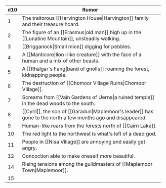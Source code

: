 
| d10 | Rumor                                                                                                         |
| --- | ------------------------------------------------------------------------------------------------------------- |
| 1   | The traitorous [[Harvington House\|Harvington]] family and their treasure hoard.                              |
| 2   | The figure of an [[Erasmus\|old man]] high up in the [[Lunatine Mountain]], unsteadily walking.               |
| 3   | [[Brigganock\|Small mice]] digging for pebbles.                                                               |
| 4   | A [[Manticore\|lion-like creature]] with the face of a human and a mix of other beasts.                       |
| 5   | A [[Rhalgar's Fang\|band of gnolls]] roaming the forest, kidnapping people.                                   |
| 6   | The destruction of [[Chomoor Village Ruins\|Chomoor Village]].                                                |
| 7   | Screams from [[Vain Gardens of Uerna\|a ruined temple]] in the dead woods to the south.                       |
| 8   | [[Cyril]], the son of [[Garadun\|Maplemoor's leader]] has gone to the north a few months ago and disappeared. |
| 9   | Human-like roars from the forests north of [[Cairn Lake]].                                                    |
| 10  | The red light to the northwest is what's left of a dead god.                                                  |
| 11  | People in [[Nisa Village]] are annoying and easily get angry.                                                 |
| 12  | Concoction able to make oneself more beautiful.                                                               |
| 14  | Rising tensions among the guildmasters of [[Maplemoor Town\|Maplemoor]].                                      |
| 15  |                                                                                                               |
